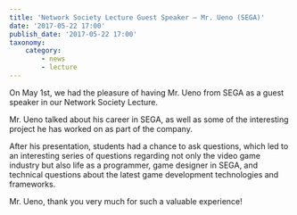 ```yaml
---
title: 'Network Society Lecture Guest Speaker – Mr. Ueno (SEGA)'
date: '2017-05-22 17:00'
publish_date: '2017-05-22 17:00'
taxonomy:
    category:
        - news
        - lecture
---
```


On May 1st, we had the pleasure of having Mr. Ueno from SEGA as a guest speaker in our Network Society Lecture.

Mr. Ueno talked about his career in SEGA, as well as some of the interesting project he has worked on as part of the company.

After his presentation, students had a chance to ask questions, which led to an interesting series of questions regarding not only the video game industry but also life as a programmer, game designer in SEGA, and technical questions about the latest game development technologies and frameworks.

Mr. Ueno, thank you very much for such a valuable experience!